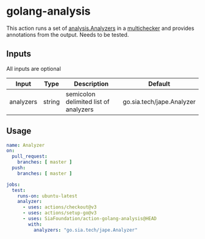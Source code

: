 # golang-analysis

This action runs a set of [analysis.Analyzers](https://pkg.go.dev/golang.org/x/tools/go/analysis#Analyzer) in a [multichecker](https://pkg.go.dev/golang.org/x/tools/go/analysis/multichecker) and provides annotations from the output.  Needs to be tested.

## Inputs

All inputs are optional

| Input | Type | Description | Default 
--|--|--|--
analyzers | string | semicolon delimited list of analyzers | go.sia.tech/jape.Analyzer

## Usage

```yml
name: Analyzer
on:
  pull_request:
    branches: [ master ]
  push:
    branches: [ master ]

jobs:
  test:
    runs-on: ubuntu-latest
    analyzer:
      - uses: actions/checkout@v3
      - uses: actions/setup-go@v3
      - uses: SiaFoundation/action-golang-analysis@HEAD
        with:
          analyzers: "go.sia.tech/jape.Analyzer"
```
